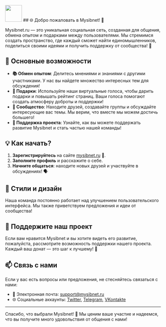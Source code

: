 <img src="https://i.imgur.com/PY09eoZ.png" height="54">
## 🌐 Добро пожаловать в Mysibnet! 🎉

Mysibnet.ru — это уникальная социальная сеть, созданная для общения, обмена опытом и подарками между пользователями. Мы стремимся создать пространство, где каждый сможет найти единомышленников, поделиться своими идеями и получить поддержку от сообщества! 🤝

## 🚀 Основные возможности

- **📚 Обмен опытом**: Делитесь мнениями и знаниями с другими участниками. У нас вы найдете множество интересных тем для обсуждения!
- **🎁 Подарки**: Используйте наши виртуальные голоса, чтобы дарить подарки и повышать рейтинг страниц. Ваши голоса помогают создать атмосферу доброты и поддержки!
- **👥 Сообщество**: Находите друзей, создавайте группы и обсуждайте интересующие вас темы. Мы верим, что вместе мы можем достичь большего!
- **🌟 Поддержка проекта**: Узнайте, как вы можете поддержать развитие Mysibnet и стать частью нашей команды!

## 💡 Как начать?

1. **Зарегистрируйтесь** на сайте [mysibnet.ru](https://mysibnet.ru) 🌟.
2. **Заполните профиль** и расскажите о себе.
3. **Начните общаться**: находите новых друзей и участвуйте в обсуждениях! 🗣️

## 🎨 Стили и дизайн

Наша команда постоянно работает над улучшением пользовательского интерфейса. Мы также приветствуем предложения и идеи от сообщества!

## 🙏 Поддержите наш проект

Если вам нравится Mysibnet и вы хотите видеть его развитие, пожалуйста, рассмотрите возможность поддержки нашего проекта. Каждый ваш донат — это шаг к лучшему! 💖

## 📫 Связь с нами

Если у вас есть вопросы или предложения, не стесняйтесь связаться с нами:
- 📧 Электронная почта: support@mysibnet.ru
- 🌐 Социальные аккаунты: [Twitter](x.com/mysibnet), [Telegram](t.me/mysibnet_ru), [VKontakte](vk.com/mysibnet)

---

Спасибо, что выбрали Mysibnet! 🥳 Мы ценим ваше участие и надеемся, что вы получите много удовольствия от общения с нами!
